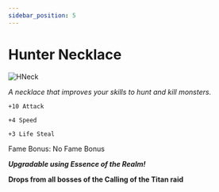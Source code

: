 ```yaml
---
sidebar_position: 5
---
```


# Hunter Necklace

![HNeck](https://vwiki.valorserver.com/api/item/picture/hunter%20necklace)

<i>A necklace that improves your skills to hunt and kill monsters.</i>

    +10 Attack
    
    +4 Speed
    
    +3 Life Steal
    
Fame Bonus: No Fame Bonus

***Upgradable using Essence of the Realm!***

**Drops from all bosses of the Calling of the Titan raid**
